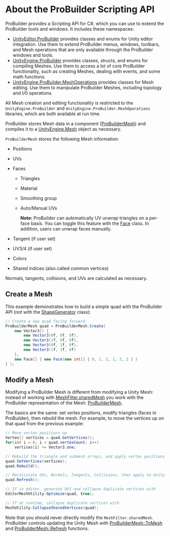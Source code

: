# About the ProBuilder Scripting API

ProBuilder provides a Scripting API for C#, which you can use to extend the ProBuilder tools and windows. It includes these namespaces:

- [UnityEditor.ProBuilder](xref:UnityEditor.ProBuilder) provides classes and enums for Unity editor integration. Use them to extend ProBuilder menus, windows, toolbars, and Mesh operations that are only available through the ProBuilder windows and tools.
- [UnityEngine.ProBuilder](xref:UnityEngine.ProBuilder) provides classes, structs, and enums for compiling Meshes. Use them to access a lot of core ProBuilder functionality, such as creating Meshes, dealing with events, and some math functions.
- [UnityEngine.ProBuilder.MeshOperations](xref:UnityEngine.ProBuilder.MeshOperations) provides classes for Mesh editing. Use them to manipulate ProBuilder Meshes, including topology and I/0 operations.

All Mesh creation and editing functionality is restricted to the `UnityEngine.ProBuilder` and
`UnityEngine.ProBuilder.MeshOperations` libraries, which are both available at run time.

ProBuilder stores Mesh data in a component ([ProBuilderMesh](xref:UnityEngine.ProBuilder.ProBuilderMesh)) and compiles it to a
[UnityEngine.Mesh](https://docs.unity3d.com/ScriptReference/Mesh.html) object as necessary.

`ProBuilderMesh` stores the following Mesh information:

- Positions
- UVs
- Faces
  - Triangles
  - Material
  - Smoothing group
  - Auto/Manual UVs

    **Note:** ProBuilder can automatically UV unwrap triangles on a per-face basis. You can toggle this feature with the [Face](xref:UnityEngine.ProBuilder.Face) class. In addition, users can unwrap faces manually.

- Tangent (if user set)
- UV3/4 (if user set)
- Colors
- Shared indices (also called common vertices)

Normals, tangents, collisions, and UVs are calculated as necessary.

## Create a Mesh

This example demonstrates how to build a simple quad with the ProBuilder API (not with the [ShapeGenerator](xref:UnityEngine.ProBuilder.ShapeGenerator) class):

```c#
// Create a new quad facing forward.
ProBuilderMesh quad = ProBuilderMesh.Create(
    new Vector3[] {
        new Vector3(0f, 0f, 0f),
        new Vector3(1f, 0f, 0f),
        new Vector3(0f, 1f, 0f),
        new Vector3(1f, 1f, 0f)
    },
	new Face[] { new Face(new int[] { 0, 1, 2, 1, 3, 2 } )
} );
```



## Modify a Mesh

Modifying a ProBuilder Mesh is different from modifying a Unity Mesh: instead of working with [MeshFilter.sharedMesh](https://docs.unity3d.com/ScriptReference/MeshFilter-sharedMesh.html) you work with the ProBuilder representation of the Mesh: [ProBuilderMesh](xref:UnityEngine.ProBuilder.ProBuilderMesh).

The basics are the same: set vertex positions, modify triangles (faces in ProBuilder), then rebuild the mesh. For example, to move the vertices up on that quad from the previous example:

```c#
// Move vertex positions up
Vertex[] vertices = quad.GetVertices();
for(int i = 0; i < quad.vertexCount; i++)
	vertices[i] += Vector3.one;

// Rebuild the triangle and submesh arrays, and apply vertex positions & submeshes to `MeshFilter.sharedMesh`
quad.SetVertices(vertices);
quad.Rebuild();

// Recalculate UVs, Normals, Tangents, Collisions, then apply to Unity Mesh.
quad.Refresh();

// If in editor, generate UV2 and collapse duplicate vertices with
EditorMeshUtility.Optimize(quad, true);

// If at runtime, collapse duplicate vertices with
MeshUtility.CollapseSharedVertices(quad);
```

Note that you should never directly modify the `MeshFilter.sharedMesh`. ProBuilder controls updating the Unity Mesh with [ProBuilderMesh::ToMesh](xref:UnityEngine.ProBuilder.ProBuilderMesh(ToMesh)) and [ProBuilderMesh::Refresh](xref:UnityEngine.ProBuilder.ProBuilderMesh(Refresh)) functions.
